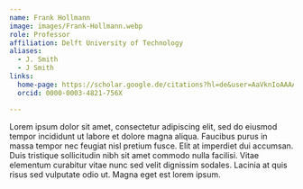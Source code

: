 ```yaml
---
name: Frank Hollmann
image: images/Frank-Hollmann.webp
role: Professor
affiliation: Delft University of Technology
aliases:
  - J. Smith
  - J Smith
links:
  home-page: https://scholar.google.de/citations?hl=de&user=AaVknIoAAAAJ&view_op=list_works&sortby=pubdate
  orcid: 0000-0003-4821-756X

---
```

Lorem ipsum dolor sit amet, consectetur adipiscing elit, sed do eiusmod tempor incididunt ut labore et dolore magna aliqua.
Faucibus purus in massa tempor nec feugiat nisl pretium fusce.
Elit at imperdiet dui accumsan.
Duis tristique sollicitudin nibh sit amet commodo nulla facilisi.
Vitae elementum curabitur vitae nunc sed velit dignissim sodales.
Lacinia at quis risus sed vulputate odio ut.
Magna eget est lorem ipsum.
